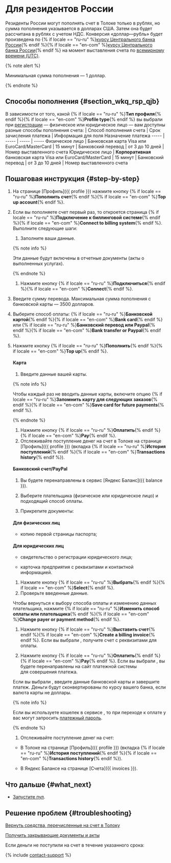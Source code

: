 # Для резидентов России

Резиденты России могут пополнять счет в Толоке только в рублях, но сумма пополнения указывается в долларах США. Затем она будет рассчитана в рублях с учетом НДС. Конверсия «доллар—рубль» будет произведена по {% if locale == "ru-ru" %}[курсу Центрального банка России](notes.md#bank){% endif %}{% if locale == "en-com" %}[курсу Центрального банка России](notes.md#bank){% endif %} на момент выставления счета по [всемирному времени (UTC)](notes.md#utc).

{% note alert %}

Минимальная сумма пополнения — 1 доллар.

{% endnote %}


## Способы пополнения {#section_wkq_rsp_qjb}

В зависимости от того, какой {% if locale == "ru-ru" %}**Тип профиля**{% endif %}{% if locale == "en-com" %}**Profile type**{% endif %} вы выбрали при [регистрации](access.md) — физическое или юридическое лицо — вам доступны разные способы пополнения счета:
 | Способ пополнения счета | Срок зачисления платежа | Информация для поля Назначение платежа
----- | ----- | ----- | -----
Физическое лицо | Банковская карта Visa или EuroCard/MasterCard | 15 минут |
Банковский перевод | от 3 до 10 дней | Номер выставленного счета
Юридическое лицо | **Корпоративная** банковская карта Visa или EuroCard/MasterCard | 15 минут |
Банковский перевод | от 3 до 10 дней | Номер выставленного счета

## Пошаговая инструкция {#step-by-step}

1. На странице [Профиль]({{ profile }}) нажмите кнопку {% if locale == "ru-ru" %}**Пополнить счет**{% endif %}{% if locale == "en-com" %}**Top up account**{% endif %}.
1. Если вы пополняете счет первый раз, то откроется страница {% if locale == "ru-ru" %}**Подключение к биллинговой системе**{% endif %}{% if locale == "en-com" %}**Connect to billing system**{% endif %}. Выполните следующие шаги:

    1. Заполните ваши данные.

    {% note info %}

    Эти данные будут включены в отчетные документы (акты о выполненных услугах).

    {% endnote %}

    1. Нажмите кнопку {% if locale == "ru-ru" %}**Подключиться**{% endif %}{% if locale == "en-com" %}**Connect**{% endif %}.

1. Введите сумму перевода.
    Максимальная сумма пополнения с банковской карты — 3500 долларов.

1. Выберите способ оплаты: {% if locale == "ru-ru" %}**Банковской картой**{% endif %}{% if locale == "en-com" %}**Bank card**{% endif %} или {% if locale == "ru-ru" %}**Банковский перевод или Paypal**{% endif %}{% if locale == "en-com" %}**Bank transfer or Paypal**{% endif %}.

1. Нажмите кнопку {% if locale == "ru-ru" %}**Пополнить**{% endif %}{% if locale == "en-com" %}**Top up**{% endif %}.

    #### Карта

    1. Введите данные вашей карты.

    {% note info %}

    Чтобы каждый раз не вводить данные карты, включите опцию {% if locale == "ru-ru" %}**Запомнить карту для следующих заказов**{% endif %}{% if locale == "en-com" %}**Save card for future payments**{% endif %}.

    {% endnote %}

    1. Нажмите кнопку {% if locale == "ru-ru" %}**Оплатить**{% endif %}{% if locale == "en-com" %}**Pay**{% endif %}.
    1. Отслеживайте поступление денег на счет в Толоке на странице [Профиль]({{ profile }}) (вкладка {% if locale == "ru-ru" %}**История поступлений**{% endif %}{% if locale == "en-com" %}**Transactions history**{% endif %}).

    #### Банковский счет/PayPal

    1. Вы будете перенаправлены в сервис [Яндекс Баланс]({{ balance }}).

    1. Выберите плательщика (физическое или юридическое лицо) и подходящий способ оплаты.
    1. Прикрепите документы:

    #### Для физических лиц

    - копию первой страницы паспорта;

    #### Для юридических лиц

    - свидетельство о регистрации юридического лица;

    - карточка предприятия с реквизитами и контактной информацией.

    1. Нажмите кнопку {% if locale == "ru-ru" %}**Выбрать**{% endif %}{% if locale == "en-com" %}**Select**{% endif %}.
    1. Проверьте введенные данные.

    Чтобы вернуться к выбору способа оплаты и изменению данных плательщика, нажмите {% if locale == "ru-ru" %}**Изменить способ оплаты или плательщика**{% endif %}{% if locale == "en-com" %}**Change payer or payment method**{% endif %}.

    1. Нажмите кнопку {% if locale == "ru-ru" %}**Выставить счет**{% endif %}{% if locale == "en-com" %}**Create a billing invoice**{% endif %}.
    Если вы выбрали , получите счет с реквизитами для оплаты.

    1. Нажмите кнопку {% if locale == "ru-ru" %}**Оплатить**{% endif %}{% if locale == "en-com" %}**Pay**{% endif %}.
    Если вы выбрали , вы будете перенаправлены на сайт платежной системы для совершения платежа.

    Если вы выбрали , введите данные банковской карты и завершите платеж. Деньги будут сконвертированы по курсу вашего банка, если валюта карты не доллары.

    {% note info %}

    Если вы используете кошелек в сервисе , то при переходе к оплате у вас могут запросить [платежный пароль](https://yandex.ru/support/money/password/permanent.html).

    {% endnote %}

    1. Отслеживайте поступление денег на счет:
    - В Толоке на странице [Профиль]({{ profile }}) (вкладка {% if locale == "ru-ru" %}**История поступлений**{% endif %}{% if locale == "en-com" %}**Transactions history**{% endif %}).

    - В Яндекс Балансе на странице [Счета]({{ invoices }}).



## Что дальше {#what_next}

- [Запустите пул](pool-run-and-stop.md).


## Решение проблем {#troubleshooting}

[Вернуть средства, перечисленные на счет в Толоку](../troubleshooting/support.md#feedback_khw_wc3_qjb)

[Получить закрывающие документы и акты](../troubleshooting/support.md#feedback_g3b_vj3_qjb)

Если деньги не поступили на счет в течение указанного срока:

{% include [contact-support](../_includes/contact-support-help.md) %}
